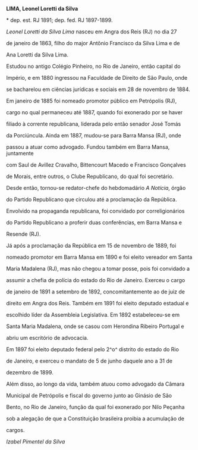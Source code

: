 **LIMA, Leonel Loretti da Silva**



\* dep. est. RJ 1891; dep. fed. RJ 1897-1899.



*Leonel Loretti da Silva Lima* nasceu em Angra dos Reis (RJ) no dia 27

de janeiro de 1863, filho do major Antônio Francisco da Silva Lima e de

Ana Loretti da Silva Lima.



Estudou no antigo Colégio Pinheiro, no Rio de Janeiro, então capital do

Império, e em 1880 ingressou na Faculdade de Direito de São Paulo, onde

se bacharelou em ciências jurídicas e sociais em 28 de novembro de 1884.

Em janeiro de 1885 foi nomeado promotor público em Petrópolis (RJ),

cargo no qual permaneceu até 1887, quando foi exonerado por se haver

filiado à corrente republicana, liderada pelo então senador José Tomás

da Porciúncula. Ainda em 1887, mudou-se para Barra Mansa (RJ), onde

passou a atuar como advogado. Fundou também em Barra Mansa, juntamente

com Saul de Avillez Cravalho, Bittencourt Macedo e Francisco Gonçalves

de Morais, entre outros, o Clube Republicano, do qual foi secretário.

Desde então, tornou-se redator-chefe do hebdomadário *A Notícia*, órgão

do Partido Republicano que circulou até a proclamação da República.

Envolvido na propaganda republicana, foi convidado por correligionários

do Partido Republicano a proferir duas conferências, em Barra Mansa e

Resende (RJ).



Já após a proclamação da República em 15 de novembro de 1889, foi

nomeado promotor em Barra Mansa em 1890 e foi eleito vereador em Santa

Maria Madalena (RJ), mas não chegou a tomar posse, pois foi convidado a

assumir a chefia de polícia do estado do Rio de Janeiro. Exerceu o cargo

de janeiro de 1891 a setembro de 1892, concomitantemente ao de juiz de

direito em Angra dos Reis. Também em 1891 foi eleito deputado estadual e

escolhido líder da Assembleia Legislativa. Em 1892 estabeleceu-se em

Santa Maria Madalena, onde se casou com Herondina Ribeiro Portugal e

abriu um escritório de advocacia.



Em 1897 foi eleito deputado federal pelo 2^o^ distrito do estado do Rio

de Janeiro, e exerceu o mandato de 5 de junho daquele ano a 31 de

dezembro de 1899.



Além disso, ao longo da vida, também atuou como advogado da Câmara

Municipal de Petrópolis e fiscal do governo junto ao Ginásio de São

Bento, no Rio de Janeiro, função da qual foi exonerado por Nilo Peçanha

sob a alegação de que a Constituição brasileira proibia a acumulação de

cargos.



*Izabel Pimentel da Silva*



